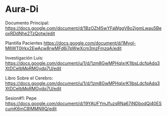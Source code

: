 # Aura-Di

Documento Principal:
https://docs.google.com/document/d/1BzOZt45wYFaWggV8o2jgmLwau5BeoxRDdNhe2TzQotw/edit

Plantilla Pacientes
https://docs.google.com/document/d/1Myol-M6WT0Irkx2EwAcw8rwMFd6i7pWwXcm3mzFmzqA/edit

Investigación Luis:
https://docs.google.com/document/u/1/d/1zm8GwMPHqlxrK1IbsLdcfqAdq3XtDCeIbMpRMGydq7U/edit

Libro Sobre el Cerebro:
https://docs.google.com/document/u/1/d/1zm8GwMPHqlxrK1IbsLdcfqAdq3XtDCeIbMpRMGydq7U/edit

Sesion#1: Pepe
https://docs.google.com/document/d/19YAUFYmJfuzsRNa67iNDbodQi40EScumK6mC8lMMN9Q/edit
